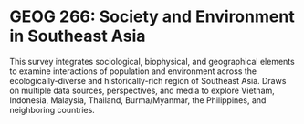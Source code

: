 # GEOG 266: Society and Environment in Southeast Asia

This survey integrates sociological, biophysical, and geographical elements to examine interactions of population and environment across the ecologically-diverse and historically-rich region of Southeast Asia. Draws on multiple data sources, perspectives, and media to explore Vietnam, Indonesia, Malaysia, Thailand, Burma/Myanmar, the Philippines, and neighboring countries.